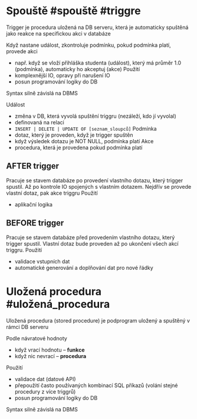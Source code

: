 # Spouště #spouště #triggre

Trigger je procedura uložená na DB serveru, která je automaticky spuštěná jako reakce na specifickou akci v databáze

Když nastane událost, zkontroluje podmínku, pokud podmínka platí,
provede akci
- např. když se vloží přihláška studenta (událost), který má průměr 1.0 (podmínka), automaticky ho akceptuj (akce)
Použití
- komplexnější IO, opravy při narušení IO
- posun programování logiky do DB

Syntax silně závislá na DBMS

Událost
- změna v DB, která vyvolá spuštění triggru (nezáleží, kdo jí vyvolal)
- definovaná na relaci
- `INSERT | DELETE | UPDATE OF [seznam_sloupců]`
Podmínka
- dotaz, který je proveden, když je trigger spuštěn
- když výsledek dotazu je NOT NULL, podmínka platí
Akce
- procedura, která je provedena pokud podmínka platí

## AFTER trigger
Pracuje se stavem databáze po provedení vlastního dotazu, který trigger spustil.
Až po kontrole IO spojených s vlastním dotazem. Nejdřív se provede vlastní dotaz, pak akce triggru
Použití
- aplikační logika

## BEFORE trigger
Pracuje se stavem databáze před provedením vlastního dotazu, který trigger spustil.
Vlastní dotaz bude proveden až po ukončení všech akcí triggru.
Použití
- validace vstupních dat
- automatické generování a doplňování dat pro nové řádky

# Uložená procedura #uložená_procedura
Uložená procedura (stored procedure) je podprogram uložený a
spuštěný v rámci DB serveru

Podle návratové hodnoty
- když vrací hodnotu – **funkce**
- když nic nevrací – **procedura**

Použití
- validace dat (datové API)
- přepoužití často používaných kombinací SQL příkazů (volání stejné procedury z více triggrů)
- posun programování logiky do DB

Syntax silně závislá na DBMS

